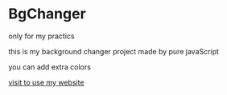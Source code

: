 # BgChanger

<p>only for my practics</p>
<p> this is my background changer project made by pure javaScript</p>
<p>you can add extra colors </p>
<a href="https://omchy34.github.io/BgChanger/"> visit to use my website </a>
